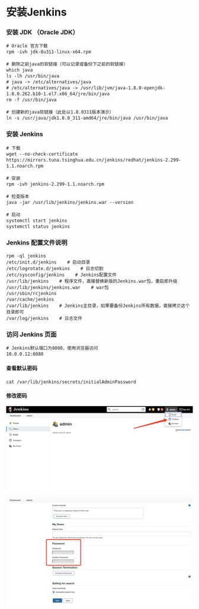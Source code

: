 # 安装Jenkins

### 安装 JDK （Oracle JDK）

```shell
# Oracle 官方下载
rpm -ivh jdk-8u311-linux-x64.rpm

# 删除之前java的软链接（可以记录或备份下之前的软链接）
which java
ls -lh /usr/bin/java
# java -> /etc/alternatives/java
# /etc/alternatives/java -> /usr/lib/jvm/java-1.8.0-openjdk-1.8.0.262.b10-1.el7.x86_64/jre/bin/java
rm -f /usr/bin/java

# 创建新的java软链接（此处以1.8.0311版本演示）
ln -s /usr/java/jdk1.8.0_311-amd64/jre/bin/java /usr/bin/java

```



### 安装 Jenkins

```shell
# 下载
wget --no-check-certificate https://mirrors.tuna.tsinghua.edu.cn/jenkins/redhat/jenkins-2.299-1.1.noarch.rpm

# 安装
rpm -ivh jenkins-2.299-1.1.noarch.rpm

# 检查版本
java -jar /usr/lib/jenkins/jenkins.war --version

# 启动
systemctl start jenkins
systemctl status jenkins
```



### Jenkins 配置文件说明

```
rpm -ql jenkins 
/etc/init.d/jenkins    # 启动目录
/etc/logrotate.d/jenkins    # 日志切割
/etc/sysconfig/jenkins    # Jenkins配置文件
/usr/lib/jenkins    # 程序文件，直接替换新版的Jenkins.war包，重启即升级
/usr/lib/jenkins/jenkins.war    # war包
/usr/sbin/rcjenkins
/var/cache/jenkins
/var/lib/jenkins    # Jenkins主目录，如果要备份Jenkins所有数据，直接拷贝这个目录即可
/var/log/jenkins    # 日志文件
```



### 访问 Jenkins 页面

```
# Jenkins默认端口为8080，使用浏览器访问
10.0.0.12:8080
```

#### 查看默认密码

```
cat /var/lib/jenkins/secrets/initialAdminPassword
```

#### 修改密码

![](<../../.gitbook/assets/image (53).png>)

![](<../../.gitbook/assets/image (101).png>)
